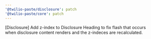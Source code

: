 ```yaml
---
'@twilio-paste/disclosure': patch
'@twilio-paste/core': patch
---
```


[Disclosure] Add z-index to Disclosure Heading to fix flash that occurs when disclosure content renders and the z-indeces are recalculated.
